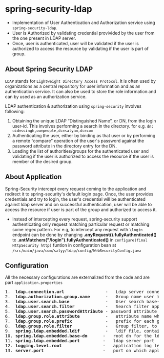 # spring-security-ldap
- Implementation of User Authentication and Authorization service using `spring-security-ldap`.
- User is Authorized by validating credential provivided by the user from the one present in LDAP server.
- Once, user is authenticated, user will be validated if the user is authorized to access the resource by validating if the user is part of   group.

## About Spring Security LDAP
`LDAP` stands for `Lightweight Directory Access Protocol`. It is often used by organizations as a central repository for user information and as an authentication service. It can also be used to store the role information and can by used as an authorization service.

LDAP authentication & authorization using `spring-security` involves following:
  1. Obtaining the unique LDAP “Distinguished Name”, or DN, from the login user-id. This involves performing a search in the directory.
     for e.g. `dn: uid=ssingh,ou=people,dc=satyam,dc=com`
  2. Authenticating the user, either by binding as that user or by performing a remote “compare” operation of the user's password against        the password attribute in the directory entry for the DN.
  3. Loading the list of authorities/groups for the authenticated user and validating if the user is authorized to access the resource if        the user is member of the desired group.
 
## About Application
Spring-Security intercept every request coming to the application and redirect it to spring-security's default login page. Once, the user   provides credentials and try to login, the user's credential will be authenticated against ldap server and on successful authentication, user will be able to access the resource if user is part of the group and authorized to access it.

- Instead of intercepting every request, spring-security support authenticating only request matching particular request or matching some     regex pattern.
  For e.g, to intercept any request with `\login` endpoint can be done by changing 
          **.anyRequest().fullyAuthenticated()** to **.antMatchers("/login").fullyAuthenticated()**
   in `configure(final HttpSecurity http)` funtion in configuration bean at `/src/main/java/com/satyy/ldap/config/WebSecurityConfig.java`
   
## Configuration
All the necessary configurations are externalized from the code and are part `application.properties`
<pre>
1.  <b>ldap.connection.url</b>                -   Ldap server connection url, having the root directory(for e.g: dc=satyam, dc=com)
2.  <b>ldap.authorization.group.name</b>      -   Group name user is supposed to be part of, to validate user is authorized or not.
3.  <b>ldap.user.search.base</b>              -   User search base-directory relative to root directory(which was part of connection url). Using these information spring-security forms the absolute directory where user information is present in ldap server. For e.g, in this case if <i>ldap.user.search.base</i> has configured value <i>ou=people</i> then, the absolute path becomes <i>ou=people, dc=satyam, dc=com</i>
4.  <b>ldap.user.search.filter</b>            -   Search filter applied on the distinguised name(dn) to search user inside ldap's user search base directory. For e.g, in the current application, this property is set to `uid={0}` which means value of `uid` in `dn` will be matched to the entered userId on the login page. By default, spring maps userId field in login page to {0} and password to {1}.
5.  <b>ldap.user.search.passwordAttribute</b> - password attribute name in the `dn`. User entered password will be matched with this field in ldap user entry.
6.  <b>ldap.group.role.attribute</b>          -   attribute name which is mapped to group names in ldap server. Defualt value is `cn`
7.  <b>ldap.group.role.prefix</b>             -   prefix for each group name which spring add before every group the user is part of. Default value is `Role_`
8.  <b>ldap.group.role.filter</b>             -   Group filter, to identify if the user is part of the group or not. Default value is `member={0}` where, {0} is user id in the login page.
9.  <b>spring.ldap.embedded.ldif</b>          -   ldif file, containing entries to be loaded to in memory ldap server for this sample application. There is sample `test-server.ldif` file at resource which has data in ldif format and which creates dummy organisation hirarchy and add few user under it and also create two groups and assign user in that groups.
10. <b>spring.ldap.embedded.base-dn</b>      -   root dn for the ldap server.
11. <b>spring.ldap.embedded.port</b>         -   ldap server port
12. <b>logging.level.root</b>                -   application log level
13. <b>server.port</b>                       -   port on which application will run. Currently, its configured to port `8888`.
  
   
